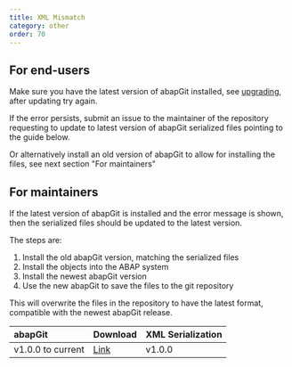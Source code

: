 ```yaml
---
title: XML Mismatch
category: other
order: 70
---
```


## For end-users

Make sure you have the latest version of abapGit installed, see [upgrading](/user-guide/getting-started/upgrade.md), after updating try again.

If the error persists, submit an issue to the maintainer of the repository requesting to update to latest version of abapGit serialized files pointing to the guide below.

Or alternatively install an old version of abapGit to allow for installing the files, see next section "For maintainers"

## For maintainers

If the latest version of abapGit is installed and the error message is shown, then the serialized files should be updated to the latest version.

The steps are:

1. Install the old abapGit version, matching the serialized files
2. Install the objects into the ABAP system
3. Install the newest abapGit version
4. Use the new abapGit to save the files to the git repository

This will overwrite the files in the repository to have the latest format, compatible with the newest abapGit release.

| abapGit           | Download                                                                                   | XML Serialization |
| :---------------- | :----------------------------------------------------------------------------------------- | :---------------- |
| v1.0.0 to current | [Link](https://raw.githubusercontent.com/abapGit/build/main/zabapgit_standalone.prog.abap) | v1.0.0            |
